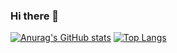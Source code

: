 ### Hi there 👋

<!--
**JBD-Code/JBD-Code** is a ✨ _special_ ✨ repository because its `README.md` (this file) appears on your GitHub profile.

Here are some ideas to get you started:

- 🔭 I’m currently working on ...
- 🌱 I’m currently learning ...
- 👯 I’m looking to collaborate on ...
- 🤔 I’m looking for help with ...
- 💬 Ask me about ...
- 📫 How to reach me: ...
- 😄 Pronouns: ...
- ⚡ Fun fact: ...
-->
[![Anurag's GitHub stats](https://github-readme-stats.vercel.app/api?username=JBD-Code)](https://github.com/anuraghazra/github-readme-stats&hide=contribs,prs)
[![Top Langs](https://github-readme-stats.vercel.app/api/top-langs/?username=JBD-Code&layout=compact)](https://github.com/anuraghazra/github-readme-stats)
